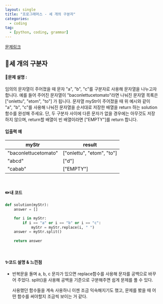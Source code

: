 ```yaml
---
layout: single
title: "프로그래머스 - 세 개의 구분자"
categories: 
  - coding
tag:
  - [python, coding, grammar]
--- 
```

[문제링크](https://school.programmers.co.kr/learn/courses/30/lessons/120835)  

## 📌세 개의 구분자
#### 📖문제 설명 :  
임의의 문자열이 주어졌을 때 문자 "a", "b", "c"를 구분자로 사용해 문자열을 나누고자 합니다.
예를 들어 주어진 문자열이 "baconlettucetomato"라면 나눠진 문자열 목록은 ["onlettu", "etom", "to"] 가 됩니다.
문자열 myStr이 주어졌을 때 위 예시와 같이 "a", "b", "c"를 사용해 나눠진 문자열을 순서대로 저장한 배열을 return 하는 solution 함수를 완성해 주세요.
단, 두 구분자 사이에 다른 문자가 없을 경우에는 아무것도 저장하지 않으며, return할 배열이 빈 배열이라면 ["EMPTY"]를 return 합니다.
#### 입출력 예  

|myStr|result|
|---|---|
|"baconlettucetomato"|["onlettu", "etom", "to"]|
|"abcd"|["d"]|
|"cabab"|["EMPTY"]|

<br>

#### ✏️내 코드
```python
def solution(myStr):
    answer = []

    for i in myStr:
        if i == "a" or i == "b" or i == "c":
            myStr = myStr.replace(i, " ")
    answer = myStr.split()
    
    return answer

```

<br>

#### ✨코드 설명 & 느낀점
- 반복문을 돌며 a, b, c 문자가 있으면 replace함수를 사용해 문자를 공백으로 바꾸어 주었다. split()을 사용해 공백을 기준으로 구분해주면
  쉽게 문제를 풀 수 있다.

  사용했던 함수들을 계속 사용하니 이젠 조금 익숙해지기도 했고, 문제를 봤을 때 어떤 함수를 써야할지 조금씩 보이는 거 같다. 
